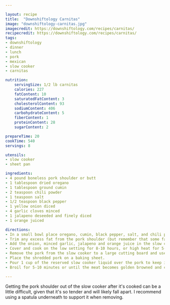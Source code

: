 ```yaml
---

layout: recipe
title:  "Downshiftology Carnitas"
image: "downshiftology-carnitas.jpg"
imagecredit: https://downshiftology.com/recipes/carnitas/
recipecredit: https://downshiftology.com/recipes/carnitas/
tags: 
- downshiftology
- dinner
- lunch
- pork 
- mexican
- slow cooker
- carnitas

nutrition:
    servingSize: 1/2 lb carnitas
    calories: 227
    fatContent: 10
    saturatedFatContent: 3
    cholesterolContent: 93
    sodiumContent: 406
    carbohydrateContent: 5
    fiberContent: 1
    proteinContent: 28
    sugarContent: 2

prepareTime: 20
cookTime: 540
servings: 8

utensils:
- slow cooker
- sheet pan

ingredients:
- 4 pound boneless pork shoulder or butt
- 1 tablespoon dried oregano
- 1 tablespoon ground cumin
- 2 teaspoon chili powder
- 1 teaspoon salt
- 1/2 teaspoon black pepper
- 1 yellow onion diced
- 4 garlic cloves minced
- 1 jalapeno deseeded and finely diced
- 1 orange juiced

directions:
- In a small bowl place oregano, cumin, black pepper, salt, and chili powder, then stir together.
- Trim any excess fat from the pork shoulder (but remember that some fat is good), then rub the spice mixture generously around the entire pork shoulder and place in the slow cooker.
- Add the onion, minced garlic, jalapeno and orange juice in the slow cooker.
- Cover and cook on the low setting for 8-10 hours, or high heat for 5-6 hours (until the meat falls apart).
- Remove the pork from the slow cooker to a large cutting board and use two forks to shred the meat. Don't get rid of the liquid as you will be using it later.
- Place the shredded pork on a baking sheet.
- Pour 1 cup of the reserved slow cooker liquid over the pork to keep it moist and tender.
- Broil for 5-10 minutes or until the meat becomes golden browned and crispy on the edges.

---
```

Getting the pork shoulder out of the slow cooker after it's cooked can be a little difficult, given that it's so tender and will likely fall apart. I recommend using a spatula underneath to support it when removing.
